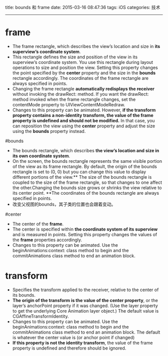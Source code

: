 title: bounds 和 frame
date: 2015-03-16 08:47:36
tags: iOS
categories: 技术

---

# frame
* The frame rectangle, which describes the view’s location and size in **its superview’s coordinate system**.
* This rectangle defines the size and position of the view in its superview’s coordinate system. You use this rectangle during layout operations to size and position the view. Setting this property changes the point specified by the **center** property and the size in the **bounds** rectangle accordingly. The coordinates of the frame rectangle are always specified in points.
* Changing the frame rectangle **automatically redisplays the receiver** without invoking the drawRect: method. If you want the drawRect: method invoked when the frame rectangle changes, set the contentMode property to UIViewContentModeRedraw.
* Changes to this property can be animated. However, **if the transform property contains a non-identity transform, the value of the frame property is undefined and should not be modified.** In that case, you can reposition the view using the **center** property and adjust the size using the **bounds** property instead.

#bounds
* The bounds rectangle, which describes **the view’s location and size in its own coordinate system**.
* On the screen, the bounds rectangle represents the same visible portion of the view as its frame rectangle. By default, the origin of the bounds rectangle is set to (0, 0) but you can change this value to display different portions of the view.** The size of the bounds rectangle is coupled to the size of the frame rectangle, so that changes to one affect the other.Changing the bounds size grows or shrinks the view relative to its center point. **The coordinates of the bounds rectangle are always specified in points.
* 改变父视图的bounds，其子类的位置也会跟着变动。

#center
* The center of the **frame**.
* The center is specified within **the coordinate system of its superview** and is measured in points. Setting this property changes the values of the **frame** properties accordingly.
* Changes to this property can be animated. Use the beginAnimations:context: class method to begin and the commitAnimations class method to end an animation block.

# transform
* Specifies the transform applied to the receiver, relative to the center of its bounds.
* **The origin of the transform is the value of the center property**, or the layer’s anchorPoint property if it was changed. (Use the layer property to get the underlying Core Animation layer object.) The default value is CGAffineTransformIdentity.
* Changes to this property can be animated. Use the beginAnimations:context: class method to begin and the commitAnimations class method to end an animation block. The default is whatever the center value is (or anchor point if changed)
* **If this property is not the identity transform**, the value of the frame property is undefined and therefore should be ignored.
